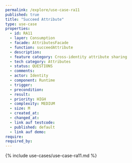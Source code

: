 ```yaml
---
permalink: /explore/use-case-ra11
published: true
title: "Succeed Attribute"
type: use-case
properties:
  - id: RA11
  - layer: Consumption
  - facade: AttributesFacade
  - function: succeedAttribute
  - description:
  - feature category: Cross-identity attribute sharing
  - tech category: Attributes
  - status: QUESTIONS
  - comments:
  - actor: Identity
  - component: Runtime
  - trigger:
  - precondition:
  - result:
  - priority: HIGH
  - complexity: MEDIUM
  - size: M
  - created_at:
  - changed_at:
  - link auf testcode:
  - published: default
  - link auf demo:
require:
required_by:
---
```


{% include use-cases/use-case-ra11.md %}

